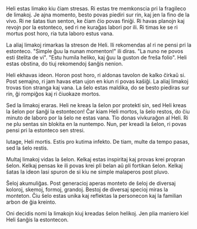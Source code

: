 Heli estas limako kiu ĉiam stresas. Ri estas tre memkonscia pri la fragileco de limakoj. Je ajna momento, besto povas piediri sur rin, kaj jen la fino de la vivo. Ri ne ŝatas tiun senton, ke ĉiam ĉio povas finiĝi. Ri havas planojn kaj revojn por la estonteco, sed ri ne kuraĝas labori por ili. Ri timas ke se ri mortus post horo, ria tuta laboro estus vana.

La aliaj limakoj rimarkas la streson de Heli. Ili rekomendas al ri ne pensi pri la estonteco. "Simple ĝuu la nunan momenton!" ili diras. "La nuno ne povos esti ŝtelita de vi". "Estu humila heliko, kaj ĝuu la guston de freŝa folio". Heli estas obstina, do tiuj rekomendoj ŝanĝis nenion.

Heli ekhavas ideon. Horon post horo, ri aldonas tavolon de kalko ĉirkaŭ si. Post semajno, ri jam havas etan ujon en kiun ri povas kaŝiĝi. La aliaj limakoj trovas tion stranga kaj vana. La ŝelo estas maldika, do se besto piediras sur rin, ĝi rompiĝos kaj ri ĉiuokaze mortos.

Sed la limakoj eraras. Heli ne kreas la ŝelon por protekti sin, sed Heli kreas la ŝelon por ŝanĝi la estontecon! Ĉar kiam Heli mortos, la ŝelo restos, do ĉiu minuto de laboro por la ŝelo ne estas vana. Tio donas vivkuraĝon al Heli. Ri ne plu sentas sin blokita en la nuntempo. Nun, per kreadi la ŝelon, ri povas pensi pri la estonteco sen stresi.

Iutage, Heli mortis. Estis pro kutima infekto. De tiam, multe da tempo pasas, sed la ŝelo restis.

Multaj limakoj vidas la ŝelon. Kelkaj estas inspiritaj kaj provas krei propran ŝelon. Kelkaj pensas ke ili povas krei pli belan aŭ pli fortikan ŝelon. Kelkaj ŝatas la ideon lasi spuron de si kiu ne simple malaperos post pluvo.

Ŝeloj akumuliĝas. Post generacioj aperas monteto de ŝeloj de diversaj koloroj, skemoj, formoj, grandoj. Bestoj de diversaj specioj miras la monteton. Ĉiu ŝelo estas unika kaj reflektas la personecon kaj la familian arbon de ĝia kreinto.

Oni decidis nomi la limakojn kiuj kreadas ŝelon helikoj. Jen plia maniero kiel Heli ŝanĝis la estontecon.

